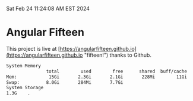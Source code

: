 Sat Feb 24 11:24:08 AM EST 2024

# Angular Fifteen


This project is live at [https://angularfifteen.github.io](https://angularfifteen.github.io "fifteen!") thanks to Github.

```bash
System Memory
               total        used        free      shared  buff/cache   available
Mem:            15Gi       2.3Gi       2.1Gi       228Mi        11Gi        12Gi
Swap:          8.0Gi       284Mi       7.7Gi
System Storage
1.3G	.
